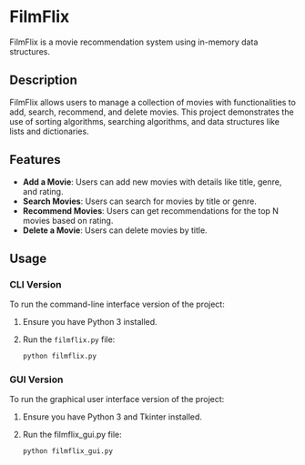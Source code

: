 # FilmFlix

FilmFlix is a movie recommendation system using in-memory data structures.

## Description

FilmFlix allows users to manage a collection of movies with functionalities to add, search, recommend, and delete movies. This project demonstrates the use of sorting algorithms, searching algorithms, and data structures like lists and dictionaries.

## Features

- **Add a Movie**: Users can add new movies with details like title, genre, and rating.
- **Search Movies**: Users can search for movies by title or genre.
- **Recommend Movies**: Users can get recommendations for the top N movies based on rating.
- **Delete a Movie**: Users can delete movies by title.

## Usage

### CLI Version

To run the command-line interface version of the project:

1. Ensure you have Python 3 installed.
2. Run the `filmflix.py` file:

   ```bash
   python filmflix.py

### GUI Version

To run the graphical user interface version of the project:

1. Ensure you have Python 3 and Tkinter installed.
2. Run the filmflix_gui.py file:

   ```bash
   python filmflix_gui.py
